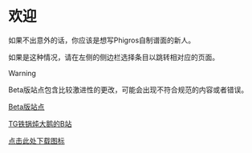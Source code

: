 # 欢迎

如果不出意外的话，你应该是想写Phigros自制谱面的新人。

如果是这种情况，请在左侧的侧边栏选择条目以跳转相对应的页面。

> [!WARNING]
>
> Beta版站点包含比较激进性的更改，可能会出现不符合规范的内容或者错误。

[Beta版站点](https://docs.teambye.us.kg/)

[TG铁锅炖大鹅的B站](https://space.bilibili.com/508557497)

[点击此处下载图标](https://tie-guo.github.io/TPhi-Editor-Docs/logo.svg)